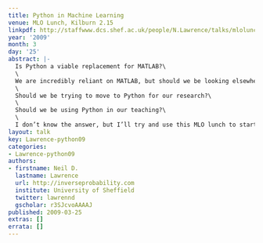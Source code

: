 ```yaml
---
title: Python in Machine Learning
venue: MLO Lunch, Kilburn 2.15
linkpdf: http://staffwww.dcs.shef.ac.uk/people/N.Lawrence/talks/mlolunch.pdf
year: '2009'
month: 3
day: '25'
abstract: |-
  Is Python a viable replacement for MATLAB?\
  \
  We are incredibly reliant on MATLAB, but should we be looking elsewhere for our ML programming needs? In this ML lunch I will try and share my recent experiences with Python and machine learning: good and bad. The main questions I think we should be considering are:\
  \
  Should we be trying to move to Python for our research?\
  \
  Should we be using Python in our teaching?\
  \
  I don’t know the answer, but I’ll try and use this MLO lunch to start the debate!
layout: talk
key: Lawrence-python09
categories:
- Lawrence-python09
authors:
- firstname: Neil D.
  lastname: Lawrence
  url: http://inverseprobability.com
  institute: University of Sheffield
  twitter: lawrennd
  gscholar: r3SJcvoAAAAJ
published: 2009-03-25
extras: []
errata: []
---
```

